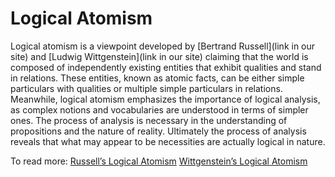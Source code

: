 # Logical Atomism
Logical atomism is a viewpoint developed by [Bertrand Russell](link in our site) and [Ludwig Wittgenstein](link in our site) claiming that the world is composed of independently existing entities that exhibit qualities and stand in relations. These entities, known as atomic facts, can be either simple particulars with qualities or multiple simple particulars in relations. Meanwhile, logical atomism emphasizes the importance of logical analysis, as complex notions and vocabularies are understood in terms of simpler ones. The process of analysis is necessary in the understanding of propositions and the nature of reality. Ultimately the process of analysis reveals that what may appear to be necessities are actually logical in nature.

To read more:
[Russell’s Logical Atomism](https://plato.stanford.edu/entries/logical-atomism/)
[Wittgenstein’s Logical Atomism](https://plato.stanford.edu/entries/wittgenstein-atomism/)
